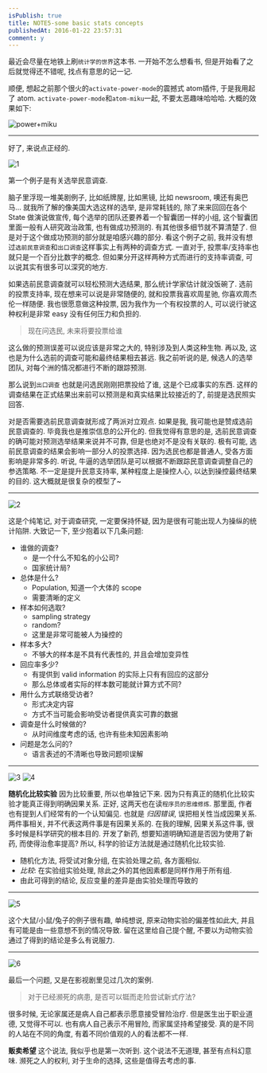 ```yaml
---
isPublish: true
title: NOTE5-some basic stats concepts
publishedAt: 2016-01-22 23:57:31
comment: y
---
```


最近会尽量在地铁上刷`统计学的世界`这本书.
一开始不怎么想看书, 但是开始看了之后就觉得还不错呢, 找点有意思的记一记.

顺便, 想起之前那个很火的`activate-power-mode`的震撼式 atom插件,
于是我用起了 atom.
`activate-power-mode`和`atom-miku`一起, 不要太恶趣味哈哈哈.
大概的效果如下:

![power+miku](../../assets/images/apm-miku.gif)

---
好了, 来说点正经的.

![1](../../assets/images/basic-stats-note-1.jpg)

第一个例子是有关选举民意调查.

脑子里浮现一堆美剧例子, 比如纸牌屋, 比如黑镜, 比如 newsroom, 噢还有奥巴马...
就我所了解的像美国大选这样的选举, 是非常耗钱的, 除了来来回回在各个 State
做演说做宣传, 每个选举的团队还要养着一个智囊团一样的小组, 这个智囊团里面一般有人研究政治政策,
也有做成功预测的. 有其他很多细节就不算清楚了. 但是对于这个做成功预测的部分就是咱感兴趣的部分.
看这个例子之前, 我并没有想过`选前民意调查`和`出口调查`这样事实上有两种的调查方式.
一直对于, 投票率/支持率也就只是一个百分比数字的概念.
但如果分开这样两种方式而进行的支持率调查, 可以说其实有很多可以深究的地方.

如果选前民意调查就可以轻松预测大选结果, 那么统计学家估计就没饭碗了.
选前的投票支持率, 现在想来可以说是非常随便的, 就和投票我喜欢周星驰, 你喜欢周杰伦一样随便.
我也很愿意做这种投票, 因为我作为一个有权投票的人, 可以说行驶这种权利是非常 easy 没有任何压力和负担的.

> 现在问选民, 未来将要投票给谁

这么做的预测误差可以说应该是非常之大的, 特别涉及到人类这种生物.
再以及, 这也是为什么选前的调查可能和最终结果相去甚远.
我之前听说的是, 候选人的选举团队, 对每个洲的情况都进行不断的跟踪预测.

那么说到`出口调查` 也就是问选民刚刚把票投给了谁, 这是个已成事实的东西.
这样的调查结果在正式结果出来前可以预测是和真实结果比较接近的了, 前提是选民照实回答.

对是否需要选前民意调查就形成了两派对立观点. 如果是我, 我可能也是赞成选前民意调查的.
毕竟我也是推崇信息的公开化的.
但我觉得有意思的是, 选前民意调查的确可能对预测选举结果来说并不可靠, 但是也绝对不是没有关联的.
极有可能, 选前民意调查的结果会影响一部分人的投票选择.
因为选民也都是普通人, 受各方面影响是非常多的.
听说, 牛逼的选举团队是可以根据不断跟踪民意调查调整自己的参选策略.
不一定是提升民意支持率, 某种程度上是操控人心, 以达到操控最终结果的目的.
这大概就是很复杂的模型了~

---

![2](../../assets/images/basic-stats-note-2.jpg)

这是个纯笔记, 对于调查研究, 一定要保持怀疑, 因为是很有可能出现人为操纵的统计陷阱.
大致记一下, 至少抱着以下几条问题:

* 谁做的调查?
    * 是一个什么不知名的小公司?
    * 国家统计局?
* 总体是什么?
    * Population, 知道一个大体的 scope
    * 需要清晰的定义
* 样本如何选取?
    * sampling strategy
    * random?
    * 这里是非常可能被人为操控的
* 样本多大?
    * 不够大的样本是不具有代表性的, 并且会增加变异性
* 回应率多少?
    * 有提供到 valid information 的实际上只有有回应的这部分
    * 那么总体或者实际的样本数可能就计算方式不同?
* 用什么方式联络受访者?
    * 形式决定内容
    * 方式不当可能会影响受访者提供真实可靠的数据
* 调查是什么时候做的?
    * 从时间维度考虑的话, 也许有些未知因素影响
* 问题是怎么问的?
    * 语言表述的不清晰也导致问题呗误解

---

![3](../../assets/images/basic-stats-note-3.jpg)
![4](../../assets/images/basic-stats-note-4.jpg)

**随机化比较实验**
因为比较重要, 所以也单独记下来. 因为只有真正的随机化比较实验才能真正得到明确因果关系.
正好, 这两天也在读`程序员的思维修炼`. 那里面, 作者也有提到人们经常有的一个认知偏见.
也就是 *归因错误*, 误把相关性当成因果关系. 两件事相关, 并不代表这两件事是有因果关系的.
在我的理解, 因果关系这件事, 很多时候是科学研究的根本目的.
开发了新药, 想要知道明确知道是否因为使用了新药, 而使得治愈率提高?
所以, 科学的验证方法就是通过随机化比较实验.

* 随机化方法, 将受试对象分组, 在实验处理之前, 各方面相似.
* *比较*: 在实验组实验处理, 除此之外的其他因素都是同样作用于所有组.
* 由此可得到的结论, 反应变量的差异是由实验处理而导致的

---

![5](../../assets/images/basic-stats-note-5.jpg)

这个大鼠/小鼠/兔子的例子很有趣, 单纯想说, 原来动物实验的偏差性如此大,
并且有可能是由一些意想不到的情况导致.
留在这里给自己提个醒, 不要以为动物实验通过了得到的结论是多么有说服力.

---

![6](../../assets/images/basic-stats-note-6.jpg)

最后一个问题, 又是在影视剧里见过几次的案例.

> 对于已经濒死的病患, 是否可以铤而走险尝试新式疗法?

很多时候, 无论家属还是病人自己都表示愿意接受冒险治疗. 但是医生出于职业道德, 又觉得不可以.
也有病人自己表示不用冒险, 而家属坚持希望接受.
真的是不同的人站在不同的角度, 有着不同价值观的人的看法都不一样.

**贩卖希望** 这个说法, 我似乎也是第一次听到. 这个说法不无道理, 甚至有点科幻意味.
濒死之人的权利, 对于生命的选择, 这些是值得去考虑的事.
